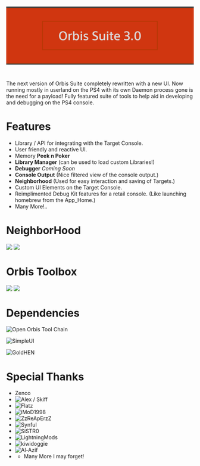 ![Header](/Assets/Header.png?raw=true)
#
The next version of Orbis Suite completely rewritten with a new UI. Now running mostly in userland on the PS4 with its own Daemon process gone is the need for a payload! Fully featured suite of tools to help aid in developing and debugging on the PS4 console. 

# Features
- Library / API for integrating with the Target Console.
- User friendly and reactive UI.
- Memory **Peek n Poker**
- **Library Manager** (can be used to load custom Libraries!)
- **Debugger** *Coming Soon*
- **Console Output** (Nice filtered view of the console output.)
- **Neighborhood** (Used for easy interaction and saving of Targets.)
- Custom UI Elements on the Target Console.
- Reimplimented Debug Kit features for a retail console. (Like launching homebrew from the App_Home.)
- Many More!..

# NeighborHood
![](https://i.imgur.com/tsur1PM.png)
![](https://i.imgur.com/53p0S0q.png)

# Orbis Toolbox
![](https://i.imgur.com/aJ9zWM6.png)
![](https://i.imgur.com/HljNpkl.png)

# Dependencies

![Open Orbis Tool Chain](https://github.com/OpenOrbis/OpenOrbis-PS4-Toolchain)

![SimpleUI](https://github.com/OSM-Made/SimpleUI)

![GoldHEN](https://github.com/GoldHEN/GoldHEN)

# Special Thanks
- Zenco
- ![Alex / Skiff](https://github.com/skiff)
- ![Flatz](https://github.com/flatz)
- ![iMoD1998](https://github.com/iMoD1998)
- ![ZzReApErzZ](https://github.com/Peribunt)
- ![Synful](https://github.com/Synful)
- ![SiSTR0](https://github.com/SiSTR0)
- ![LightningMods](https://github.com/LightningMods)
- ![kiwidoggie](https://github.com/kiwidoggie)
- ![Al-Azif](https://github.com/Al-Azif)
- + Many More I may forget!
